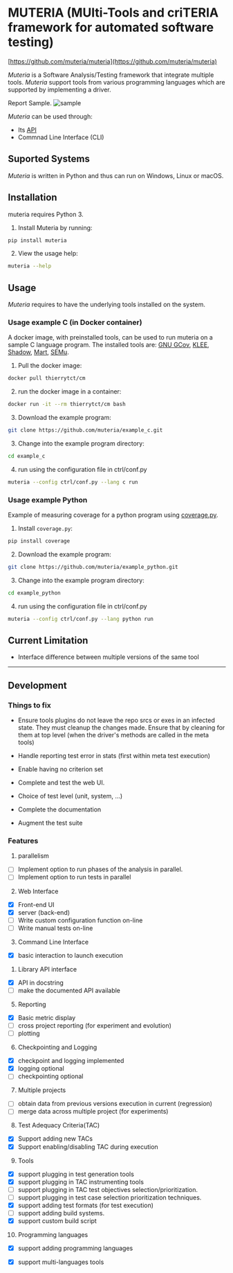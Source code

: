 # MUTERIA (MUlti-Tools and criTERIA framework for automated software testing)
[https://github.com/muteria/muteria](https://github.com/muteria/muteria)

*Muteria* is a Software Analysis/Testing framework that integrate multiple tools. 
*Muteria* support tools from various programming languages which are supported by implementing a driver.

  Report Sample. ![sample](doc/imgs/report_summary.png?raw=true "Title")

*Muteria* can be used through:
- Its [API]()
- Commnad Line Interface (CLI)

## Suported Systems
*Muteria* is written in Python and thus can run on Windows, Linux or macOS.

## Installation
muteria requires Python 3.
1. Install Muteria by running: 
``` bash
pip install muteria
```
2. View the usage help:
```bash
muteria --help
```


## Usage
*Muteria* requires to have the underlying tools installed on the system.
### Usage example C (in Docker container)
A docker image, with preinstalled tools, can be used to run muteria on a sample C language program.
The installed tools are: [GNU GCov](https://gcc.gnu.org/onlinedocs/gcc/Gcov.html), [KLEE](https://klee.github.io/), [Shadow](https://srg.doc.ic.ac.uk/projects/shadow/shadow.html), [Mart](https://github.com/thierry-tct/mart), [SEMu](https://github.com/thierry-tct/KLEE-SEMu).
1. Pull the docker image:
``` bash
docker pull thierrytct/cm
```
2. run the docker image in a container:
``` bash
docker run -it --rm thierrytct/cm bash
```

3. Download the example program:
```bash
git clone https://github.com/muteria/example_c.git 
```

3. Change into the example program directory:
```bash
cd example_c
```
4. run using the configuration file in ctrl/conf.py
```bash
muteria --config ctrl/conf.py --lang c run
```

### Usage example Python

Example of measuring coverage for a python program using [coverage.py](https://coverage.readthedocs.io/en/v4.5.x/#).
1. Install `coverage.py`:
``` bash
pip install coverage
```
2. Download the example program:
```bash
git clone https://github.com/muteria/example_python.git 
```
3. Change into the example program directory:
```bash
cd example_python
```
4. run using the configuration file in ctrl/conf.py
```bash
muteria --config ctrl/conf.py --lang python run
```

## Current Limitation
- Interface difference between multiple versions of the same tool 

---
## Development
### Things to fix
- Ensure tools plugins do not leave the repo srcs or exes in an infected state. They must cleanup the changes made. Ensure that by cleaning for them at top level (when the driver's methods are called in the meta tools)
- Handle reporting test error in stats (first within meta test execution)
- Enable having no criterion set

- Complete and test the web UI.
- Choice of test level (unit, system, ...)
- Complete the documentation
- Augment the test suite

### Features 
1. parallelism
- [ ] Implement option to run phases of the analysis in parallel.
- [ ] Implement option to run tests in parallel 
2. Web Interface
- [x] Front-end UI
- [x] server (back-end)
- [ ] Write custom configuration function on-line
- [ ] Write manual tests on-line
3. Command Line Interface
- [x] basic interaction to launch execution
1. Library API interface
- [x] API in docstring 
- [ ] make the documented API available
5. Reporting
- [x] Basic metric display
- [ ] cross project reporting (for experiment and evolution)
- [ ] plotting
6. Checkpointing and Logging
- [x] checkpoint and logging implemented
- [x] logging optional
- [ ] checkpointing optional
7. Multiple projects
- [ ] obtain data from previous versions execution in current (regression)
- [ ] merge data across multiple project (for experiments)
8. Test Adequacy Criteria(TAC)
- [x] Support adding new TACs
- [x] Support enabling/disabling TAC during execution 
9. Tools
- [x] support plugging in test generation tools
- [x] support plugging in TAC instrumenting tools
- [ ] support plugging in TAC test objectives selection/prioritization.
- [ ] support plugging in test case selection prioritization techniques.
- [x] support adding test formats (for test execution)
- [ ] support adding build systems.
- [x] support custom build script 
10. Programming languages
- [x] support adding programming languages
- [x] support multi-languages tools  
  
